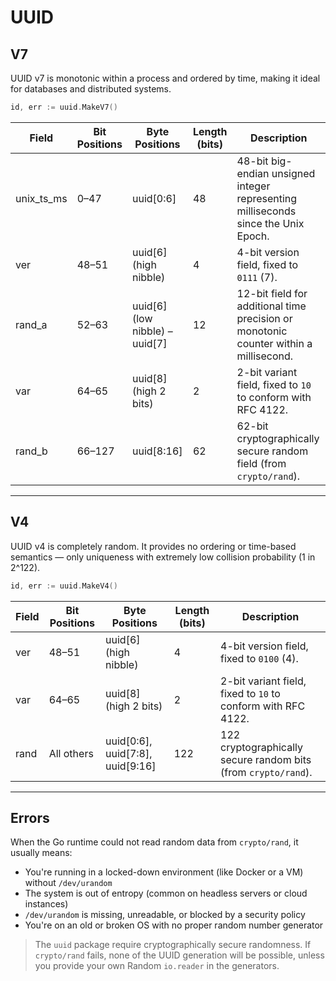 # UUID

## V7

UUID v7 is monotonic within a process and ordered by time, making it ideal for databases and distributed systems.

```go
id, err := uuid.MakeV7()
```

| Field      | Bit Positions | Byte Positions                 | Length (bits) | Description                                                                           |
| ---------- | ------------- | ------------------------------ | ------------- | ------------------------------------------------------------------------------------- |
| unix_ts_ms | 0–47          | uuid[0:6]                      | 48            | 48-bit big-endian unsigned integer representing milliseconds since the Unix Epoch.    |
| ver        | 48–51         | uuid[6] (high nibble)          | 4             | 4-bit version field, fixed to `0111` (7).                                             |
| rand_a     | 52–63         | uuid[6] (low nibble) – uuid[7] | 12            | 12-bit field for additional time precision or monotonic counter within a millisecond. |
| var        | 64–65         | uuid[8] (high 2 bits)          | 2             | 2-bit variant field, fixed to `10` to conform with RFC 4122.                          |
| rand_b     | 66–127        | uuid[8:16]                     | 62            | 62-bit cryptographically secure random field (from `crypto/rand`).                    |

---

## V4

UUID v4 is completely random. It provides no ordering or time-based semantics — only uniqueness with extremely low collision probability (1 in 2^122).

```go
id, err := uuid.MakeV4()
```


| Field | Bit Positions | Byte Positions                   | Length (bits) | Description                                                    |
| ----- | ------------- | -------------------------------- | ------------- | -------------------------------------------------------------- |
| ver   | 48–51         | uuid[6] (high nibble)            | 4             | 4-bit version field, fixed to `0100` (4).                      |
| var   | 64–65         | uuid[8] (high 2 bits)            | 2             | 2-bit variant field, fixed to `10` to conform with RFC 4122.   |
| rand  | All others    | uuid[0:6], uuid[7:8], uuid[9:16] | 122           | 122 cryptographically secure random bits (from `crypto/rand`). |

---

## Errors

When the Go runtime could not read random data from `crypto/rand`, it usually means:

- You're running in a locked-down environment (like Docker or a VM) without `/dev/urandom`
- The system is out of entropy (common on headless servers or cloud instances)
- `/dev/urandom` is missing, unreadable, or blocked by a security policy
- You're on an old or broken OS with no proper random number generator

> The `uuid` package require cryptographically secure randomness.
> If `crypto/rand` fails, none of the UUID generation will be possible,
> unless you provide your own Random `io.reader` in the generators.
